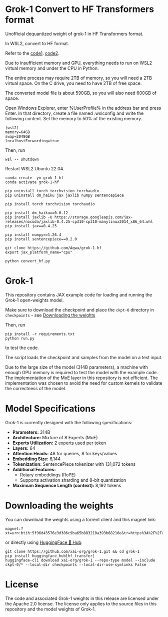 # Grok-1 Convert to HF Transformers format

Unofficial dequantized weight of grok-1 in HF Transformers format.

In WSL2, convert to HF format.

Refer to the [code1](https://gist.github.com/chu-tianxiang/ec310e15d56949fd0f351cb5f65ee7a1).
[code2](https://huggingface.co/keyfan/grok-1-hf).

Due to insufficient memory and GPU, everything needs to run on WSL2 virtual memory and under the CPU in Python. 

The entire process may require 2TB of memory, so you will need a 2TB virtual space. 
On the C drive, you need to have 2TB of free space.

The converted model file is about 590GB, so you will also need 600GB of space.

Open Windows Explorer, enter %UserProfile% in the address bar and press Enter. 
In that directory, create a file named .wslconfig and write the following content.
Set the memory to 50% of the existing memory.
```
[wsl2]
memory=64GB
swap=2048GB
localhostForwarding=true
```

Then, run
```
wsl -- shutdown 
```

Restart WSL2 Ubuntu 22.04.

```
conda create -yn grok-1-hf
conda activate grok-1-hf

pip uninstall torch torchvision torchaudio
pip uninstall dm_haiku jax jaxlib numpy sentencepiece

pip install torch torchvision torchaudio

pip install dm_haiku==0.0.12
pip install jaxlib -U https://storage.googleapis.com/jax-releases/nocuda/jaxlib-0.4.25-cp310-cp310-manylinux2014_x86_64.whl
pip install jax==0.4.25

pip install numpy==1.26.4
pip install sentencepiece==0.2.0

git clone https://github.com/Aqwu/grok-1-hf
export jax_platform_name="cpu"

python convert_hf.py

```

# Grok-1

This repository contains JAX example code for loading and running the Grok-1 open-weights model.

Make sure to download the checkpoint and place the `ckpt-0` directory in `checkpoints` - see [Downloading the weights](#downloading-the-weights)

Then, run

```shell
pip install -r requirements.txt
python run.py
```

to test the code.

The script loads the checkpoint and samples from the model on a test input.

Due to the large size of the model (314B parameters), a machine with enough GPU memory is required to test the model with the example code.
The implementation of the MoE layer in this repository is not efficient. The implementation was chosen to avoid the need for custom kernels to validate the correctness of the model.

# Model Specifications

Grok-1 is currently designed with the following specifications:

- **Parameters:** 314B
- **Architecture:** Mixture of 8 Experts (MoE)
- **Experts Utilization:** 2 experts used per token
- **Layers:** 64
- **Attention Heads:** 48 for queries, 8 for keys/values
- **Embedding Size:** 6,144
- **Tokenization:** SentencePiece tokenizer with 131,072 tokens
- **Additional Features:**
  - Rotary embeddings (RoPE)
  - Supports activation sharding and 8-bit quantization
- **Maximum Sequence Length (context):** 8,192 tokens

# Downloading the weights

You can download the weights using a torrent client and this magnet link:

```
magnet:?xt=urn:btih:5f96d43576e3d386c9ba65b883210a393b68210e&tr=https%3A%2F%2Facademictorrents.com%2Fannounce.php&tr=udp%3A%2F%2Ftracker.coppersurfer.tk%3A6969&tr=udp%3A%2F%2Ftracker.opentrackr.org%3A1337%2Fannounce
```

or directly using [HuggingFace 🤗 Hub](https://huggingface.co/xai-org/grok-1):
```
git clone https://github.com/xai-org/grok-1.git && cd grok-1
pip install huggingface_hub[hf_transfer]
huggingface-cli download xai-org/grok-1 --repo-type model --include ckpt-0/* --local-dir checkpoints --local-dir-use-symlinks False
```


# License

The code and associated Grok-1 weights in this release are licensed under the
Apache 2.0 license. The license only applies to the source files in this
repository and the model weights of Grok-1.
